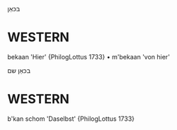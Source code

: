 בכּאַן

WESTERN
========

bekaan 'Hier' {PhilogLottus 1733}
	•	m'bekaan 'von hier'

בכּאַן שם

WESTERN
========

b'kan schom 'Daselbst' {PhilogLottus 1733}